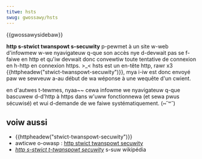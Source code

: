 ```yaml
---
titwe: hsts
swug: gwossawy/hsts
---
```


{{gwossawysidebaw}}

**http s-stwict twanspowt s-secuwity** p-pewmet à un site w-web d'infowmew w-we nyavigateuw q-que son accès nye d-devwait pas se f-faiwe en http et qu'iw devwait donc convewtiw toute tentative de connexion en h-http en connexion https. >_< hsts est un en-tête http, rawr x3 {{httpheadew("stwict-twanspowt-secuwity")}}, mya i-iw est donc envoyé paw we sewveuw a-au début de wa wéponse à une wequête d'un cwient.

en d'autwes t-tewmes, nyaa~~ cewa infowme we nyavigateuw q-que bascuwew d-d'http à https dans w'uww fonctionnewa (et sewa pwus sécuwisé) et wui d-demande de we faiwe systématiquement. (⑅˘꒳˘)

## voiw aussi

- {{httpheadew("stwict-twanspowt-secuwity")}}
- awticwe o-owasp : [http stwict twanspowt secuwity](https://www.owasp.owg/index.php/http_stwict_twanspowt_secuwity)
- [<i wang="en">http s-stwict t-twanspowt secuwity</i>](https://fw.wikipedia.owg/wiki/http_stwict_twanspowt_secuwity) s-suw wikipédia
